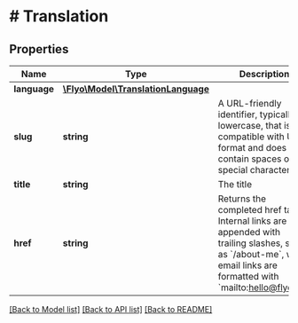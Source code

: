 # # Translation

## Properties

Name | Type | Description | Notes
------------ | ------------- | ------------- | -------------
**language** | [**\Flyo\Model\TranslationLanguage**](TranslationLanguage.md) |  | [optional]
**slug** | **string** | A URL-friendly identifier, typically lowercase, that is compatible with URI format and does not contain spaces or special characters. | [optional]
**title** | **string** | The title | [optional]
**href** | **string** | Returns the completed href tag. Internal links are appended with trailing slashes, such as &#x60;/about-me&#x60;, while email links are formatted with &#x60;mailto:hello@flyo.ch&#x60;. | [optional]

[[Back to Model list]](../../README.md#models) [[Back to API list]](../../README.md#endpoints) [[Back to README]](../../README.md)
